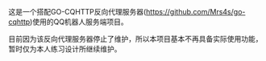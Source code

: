 这是一个搭配GO-CQHTTP反向代理服务器(https://github.com/Mrs4s/go-cqhttp)使用的QQ机器人服务端项目。

目前因为该反向代理服务器停止了维护，所以本项目基本不再具备实际使用功能，暂时仅为本人练习设计所继续维护。

